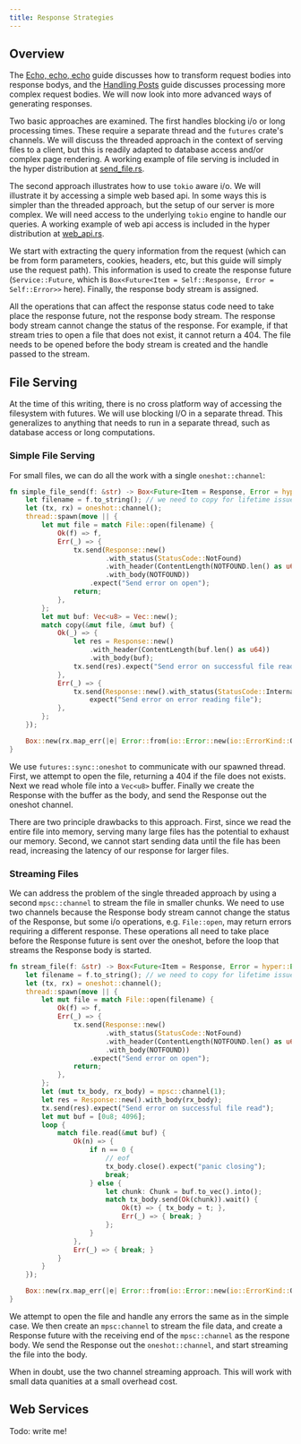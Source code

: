```yaml
---
title: Response Strategies
---
```


## Overview

The [Echo, echo, echo](./echo) guide discusses how to transform
request bodies into response bodys, and the [Handling
Posts](./handle_post) guide discusses processing more complex request
bodies. We will now look into more advanced ways of generating
responses.

Two basic approaches are examined. The first handles blocking i/o or
long processing times. These require a separate thread and the
`futures` crate's channels. We will discuss the threaded approach in
the context of serving files to a client, but this is readily adapted
to database access and/or complex page rendering. A working example of
file serving is included in the hyper distribution at
[send_file.rs](https://github.com/hyperium/hyper/blob/master/examples/send_file.rs).

The second approach illustrates how to use `tokio` aware i/o. We will
illustrate it by accessing a simple web based api. In some ways this
is simpler than the threaded approach, but the setup of our server is
more complex. We will need access to the underlying `tokio` engine to
handle our queries. A working example of web api access is included in
the hyper distribution at
[web_api.rs](https://github.com/hyperium/hyper/blob/master/examples/web_api.rs).

We start with extracting the query information from the request (which
can be from form parameters, cookies, headers, etc, but this guide
will simply use the request path). This information is used to create
the response future (`Service::Future`, which is `Box<Future<Item =
Self::Response, Error = Self::Error>>` here). Finally, the response
body stream is assigned.

All the operations that can affect the response status code need to
take place the response future, not the response body stream. The
response body stream cannot change the status of the response. For
example, if that stream tries to open a file that does not exist, it
cannot return a 404. The file needs to be opened before the body
stream is created and the handle passed to the stream.

## File Serving

At the time of this writing, there is no cross platform way of
accessing the filesystem with futures. We will use blocking I/O in a
separate thread. This generalizes to anything that needs to run in a
separate thread, such as database access or long computations.

### Simple File Serving

For small files, we can do all the work with a single
`oneshot::channel`:

```rust
fn simple_file_send(f: &str) -> Box<Future<Item = Response, Error = hyper::Error>> {
    let filename = f.to_string(); // we need to copy for lifetime issues
    let (tx, rx) = oneshot::channel();
    thread::spawn(move || {
        let mut file = match File::open(filename) {
            Ok(f) => f,
            Err(_) => {
                tx.send(Response::new()
                        .with_status(StatusCode::NotFound)
                        .with_header(ContentLength(NOTFOUND.len() as u64))
                        .with_body(NOTFOUND))
                    .expect("Send error on open");
                return;
            },
        };
        let mut buf: Vec<u8> = Vec::new();
        match copy(&mut file, &mut buf) {
            Ok(_) => {
                let res = Response::new()
                    .with_header(ContentLength(buf.len() as u64))
                    .with_body(buf);
                tx.send(res).expect("Send error on successful file read");
            },
            Err(_) => {
                tx.send(Response::new().with_status(StatusCode::InternalServerError)).
                    expect("Send error on error reading file");
            },
        };
    });

    Box::new(rx.map_err(|e| Error::from(io::Error::new(io::ErrorKind::Other, e))))
}
```

We use `futures::sync::oneshot` to communicate with our spawned
thread.  First, we attempt to open the file, returning a 404 if the
file does not exists. Next we read whole file into a `Vec<u8>`
buffer. Finally we create the Response with the buffer as the body,
and send the Response out the oneshot channel.

There are two principle drawbacks to this approach. First, since we
read the entire file into memory, serving many large files has the
potential to exhaust our memory. Second, we cannot start sending data
until the file has been read, increasing the latency of our response
for larger files.

### Streaming Files

We can address the problem of the single threaded approach by using a
second `mpsc::channel` to stream the file in smaller chunks. We need
to use two channels because the Response body stream cannot change the
status of the Response, but some i/o operations, e.g. `File::open`, may
return errors requiring a different response. These operations all need
to take place before the Response future is sent over the oneshot,
before the loop that streams the Response body is started.

```rust
fn stream_file(f: &str) -> Box<Future<Item = Response, Error = hyper::Error>> {
    let filename = f.to_string(); // we need to copy for lifetime issues
    let (tx, rx) = oneshot::channel();
    thread::spawn(move || {
        let mut file = match File::open(filename) {
            Ok(f) => f,
            Err(_) => {
                tx.send(Response::new()
                        .with_status(StatusCode::NotFound)
                        .with_header(ContentLength(NOTFOUND.len() as u64))
                        .with_body(NOTFOUND))
                    .expect("Send error on open");
                return;
            },
        };
        let (mut tx_body, rx_body) = mpsc::channel(1);
        let res = Response::new().with_body(rx_body);
        tx.send(res).expect("Send error on successful file read");
        let mut buf = [0u8; 4096];
        loop {
            match file.read(&mut buf) {
                Ok(n) => {
                    if n == 0 {
                        // eof
                        tx_body.close().expect("panic closing");
                        break;
                    } else {
                        let chunk: Chunk = buf.to_vec().into();
                        match tx_body.send(Ok(chunk)).wait() {
                            Ok(t) => { tx_body = t; },
                            Err(_) => { break; }
                        };
                    }
                },
                Err(_) => { break; }
            }
        }
    });

    Box::new(rx.map_err(|e| Error::from(io::Error::new(io::ErrorKind::Other, e))))
}
```

We attempt to open the file and handle any errors the same as in the
simple case. We then create an `mpsc:channel` to stream the file data,
and create a Response future with the receiving end of the
`mpsc::channel` as the respone body. We send the Response out the
`oneshot::channel`, and start streaming the file into the body.

When in doubt, use the two channel streaming approach. This will work
with small data quanities at a small overhead cost.

## Web Services

Todo: write me!
